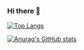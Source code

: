 ### Hi there 👋

<!--
**design000snowlof/design000snowlof** is a ✨ _special_ ✨ repository because its `README.md` (this file) appears on your GitHub profile.

Here are some ideas to get you started:

- 🔭 I’m currently working on ...
- 🌱 I’m currently learning ...
- 👯 I’m looking to collaborate on ...
- 🤔 I’m looking for help with ...
- 💬 Ask me about ...
- 📫 How to reach me: ...
- 😄 Pronouns: ...
- ⚡ Fun fact: ...
-->

[![Top Langs](https://github-readme-stats.vercel.app/api/top-langs/?username=design000snowlof&layout=compact&theme=onedark
)](https://github.com/anuraghazra/github-readme-stats)

[![Anurag's GitHub stats](https://github-readme-stats.vercel.app/api?username=design000snowlof&theme=onedark&show_icons=true)](https://github.com/anuraghazra/github-readme-stats)
